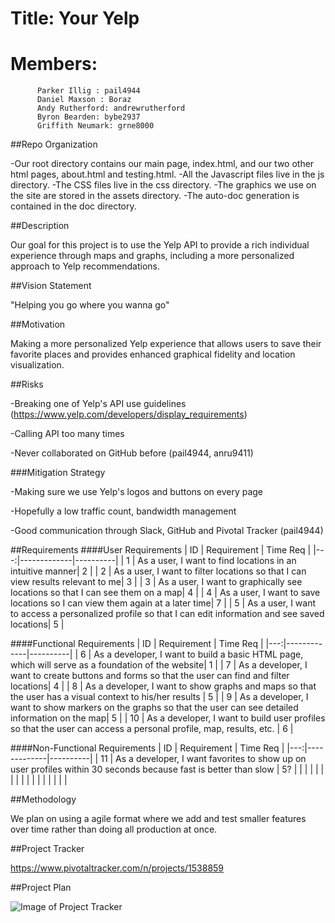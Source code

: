 # Title: Your Yelp
# Members:
          Parker Illig : pail4944
          Daniel Maxson : Boraz
          Andy Rutherford: andrewrutherford
          Byron Bearden: bybe2937
          Griffith Neumark: grne8000
          
##Repo Organization

-Our root directory contains our main page, index.html, and our two other html pages, about.html and testing.html. 
-All the Javascript files live in the js directory. 
-The CSS files live in the css directory. 
-The graphics we use on the site are stored in the assets directory. 
-The auto-doc generation is contained in the doc directory.

##Description

Our goal for this project is to use the Yelp API to provide a rich individual experience through maps and graphs, including a more personalized approach to Yelp recommendations. 

##Vision Statement

"Helping you go where you wanna go"

##Motivation

Making a more personalized Yelp experience that allows users to save their favorite places and provides enhanced graphical fidelity and location visualization.

##Risks

-Breaking one of Yelp's API use guidelines (https://www.yelp.com/developers/display_requirements)

-Calling API too many times 

-Never collaborated on GitHub before (pail4944, anru9411)

###Mitigation Strategy

-Making sure we use Yelp's logos and buttons on every page

-Hopefully a low traffic count, bandwidth management

-Good communication through Slack, GitHub and Pivotal Tracker (pail4944)

##Requirements
####User Requirements
| ID | Requirement | Time Req |
|---:|-------------|----------|
| 1  | As a user, I want to find locations in an intuitive manner|  2       |
| 2  | As a user, I want to filter locations so that I can view results relevant to me|  3       |
| 3  | As a user, I want to graphically see locations so that I can see them on a map| 4      |
| 4  | As a user, I want to save locations so I can view them again at a later time|  7       |
| 5  | As a user, I want to access a personalized profile so that I can edit information and see saved locations|    5     |

####Functional Requirements
| ID | Requirement | Time Req |
|---:|-------------|----------|
| 6  | As a developer, I want to build a basic HTML page, which will serve as a foundation of the website|  1     |
| 7  | As a developer, I want to create buttons and forms so that the user can find and filter locations|    4     |
| 8  | As a developer, I want to show graphs and maps so that the user has a visual context to his/her results |    5     |
| 9  | As a developer, I want to show markers on the graphs so that the user can see detailed information on the map|  5       |
| 10 | As a developer, I want to build user profiles so that the user can access a personal profile, map, results, etc. |    6      |

####Non-Functional Requirements
| ID | Requirement | Time Req |
|---:|-------------|----------|
| 11 | As a developer, I want favorites to show up on user profiles within 30 seconds because fast is better than slow |   5?     |
|    |             |          |
|    |             |          |
|    |             |          |
|    |             |          |

##Methodology

We plan on using a agile format where we add and test smaller features over time rather than doing all production at once. 

##Project Tracker

https://www.pivotaltracker.com/n/projects/1538859


##Project Plan


![Image of Project Tracker](http://i.imgur.com/n7mH0fK.png)
